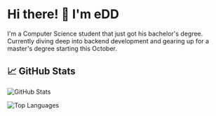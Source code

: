 # Hi there! 👋 I'm eDD

I'm a Computer Science student that just got his bachelor's degree. Currently diving deep into backend development and gearing up for a master's degree starting this October.
## 📈 GitHub Stats

![GitHub Stats](https://github-readme-stats.vercel.app/api?username=eDyrr&show_icons=true&theme=radical)

![Top Languages](https://github-readme-stats.vercel.app/api/top-langs/?username=eDyrr&layout=compact&theme=radical)
